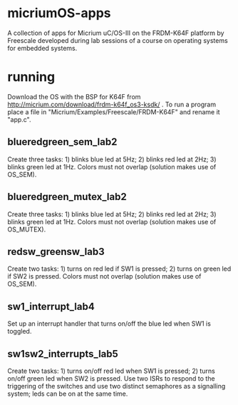 # micriumOS-apps
A collection of apps for Micrium uC/OS-III on the FRDM-K64F platform by Freescale developed during lab sessions of a course on operating systems for embedded systems.

# running
Download the OS with the BSP for K64F from http://micrium.com/download/frdm-k64f_os3-ksdk/ .
To run a program place a file in "Micrium/Examples/Freescale/FRDM-K64F" and rename it "app.c".


## blueredgreen_sem_lab2
Create three tasks: 1) blinks blue led at 5Hz; 2) blinks red led at 2Hz; 3) blinks green led at 1Hz.
Colors must not overlap (solution makes use of OS_SEM).

## blueredgreen_mutex_lab2
Create three tasks: 1) blinks blue led at 5Hz; 2) blinks red led at 2Hz; 3) blinks green led at 1Hz.
Colors must not overlap (solution makes use of OS_MUTEX).

## redsw_greensw_lab3
Create two tasks: 1) turns on red led if SW1 is pressed; 2) turns on green led if SW2 is pressed.
Colors must not overlap (solution makes use of OS_SEM).

## sw1_interrupt_lab4
Set up an interrupt handler that turns on/off the blue led when SW1 is toggled.

## sw1sw2_interrupts_lab5
Create two tasks: 1) turns on/off red led when SW1 is pressed; 2) turns on/off green led when SW2 is pressed.
Use two ISRs to respond to the triggering of the switches and use two distinct semaphores as a signalling system; 
leds can be on at the same time.

